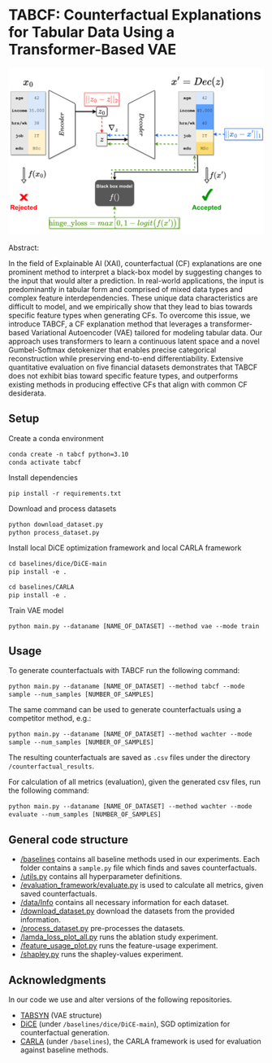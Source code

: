 # TABCF: Counterfactual Explanations for Tabular Data Using a Transformer-Based VAE

![TABCF](./figures/method.png)

Abstract: 

In the field of Explainable AI (XAI), counterfactual (CF) explanations are one prominent method to interpret a black-box model by suggesting changes to the input that would alter a prediction. In real-world applications, the input is predominantly in tabular form and comprised of mixed data types and complex feature interdependencies. These unique data characteristics are difficult to model, and we empirically show that they lead to bias towards specific feature types when generating CFs. To overcome this issue, we introduce TABCF, a CF explanation method that leverages a transformer-based Variational Autoencoder (VAE) tailored for modeling tabular data. Our approach uses transformers to learn a continuous latent space and a novel Gumbel-Softmax detokenizer that enables precise categorical reconstruction while preserving end-to-end differentiability. Extensive quantitative evaluation on five financial datasets demonstrates that TABCF does not exhibit bias toward specific feature types, and outperforms existing methods in producing effective CFs that align with common CF desiderata. 


## Setup

Create a conda environment
```
conda create -n tabcf python=3.10
conda activate tabcf
```
Install dependencies 
```
pip install -r requirements.txt
```
Download and process datasets
```
python download_dataset.py
python process_dataset.py
```

Install local DiCE optimization framework and local CARLA framework 
```
cd baselines/dice/DiCE-main
pip install -e .
```

```
cd baselines/CARLA
pip install -e .
```


Train VAE model
```
python main.py --dataname [NAME_OF_DATASET] --method vae --mode train
```

## Usage

To generate counterfactuals with TABCF run the following command:
```
python main.py --dataname [NAME_OF_DATASET] --method tabcf --mode sample --num_samples [NUMBER_OF_SAMPLES]
```

The same command can be used to generate counterfactuals using a competitor method, e.g.:
```
python main.py --dataname [NAME_OF_DATASET] --method wachter --mode sample --num_samples [NUMBER_OF_SAMPLES]
```

The resulting counterfactuals are saved as `.csv` files  under the directory `/counterfactual_results`.

For calculation of all metrics (evaluation), given the generated csv files, run the following command:

```
python main.py --dataname [NAME_OF_DATASET] --method wachter --mode evaluate --num_samples [NUMBER_OF_SAMPLES]
```

## General code structure

* [/baselines](./baselines/) contains all baseline methods used in our experiments. Each folder contains a `sample.py` file which finds and saves counterfactuals.
* [/utils.py](./utils.py) contains all hyperparameter definitions.
* [/evaluation_framework/evaluate.py](./evaluation_framework/evaluate.py) is used to calculate all metrics, given saved counterfactuals.
* [/data/Info](./data/Info) contains all necessary information for each dataset.
* [/download_dataset.py](./download_dataset.py) download the datasets from the provided information.
* [/process_dataset.py](./process_dataset.py) pre-processes the datasets.
* [/lamda_loss_plot_all.py](./lamda_loss_plot_all.py) runs the ablation study experiment.
* [/feature_usage_plot.py](./feature_usage_plot.py) runs the feature-usage experiment.
* [/shapley.py](./shapley.py) runs the shapley-values experiment.






## Acknowledgments

In our code we use and alter versions of the following repositories.

* [TABSYN](https://github.com/amazon-science/tabsyn) (VAE structure)
* [DiCE](https://github.com/interpretml/DiCE) (under `/baselines/dice/DiCE-main`), SGD optimization for counterfactual generation.
* [CARLA](https://github.com/carla-recourse/CARLA) (under `/baselines`), the CARLA framework is used for evaluation against baseline methods.


